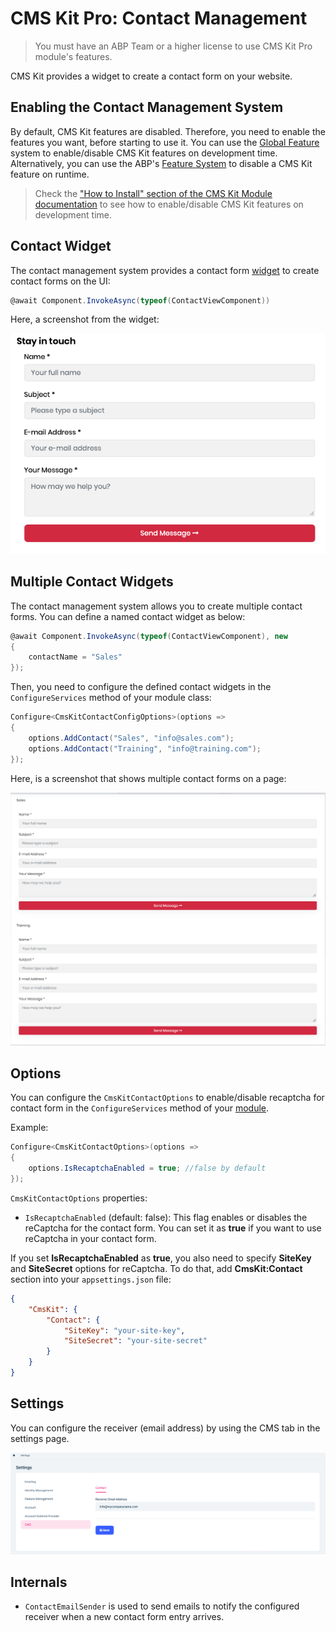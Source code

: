 # CMS Kit Pro: Contact Management

> You must have an ABP Team or a higher license to use CMS Kit Pro module's features.

CMS Kit provides a widget to create a contact form on your website.

## Enabling the Contact Management System

By default, CMS Kit features are disabled. Therefore, you need to enable the features you want, before starting to use it. You can use the [Global Feature](https://docs.abp.io/en/abp/latest/Global-Features) system to enable/disable CMS Kit features on development time. Alternatively, you can use the ABP's [Feature System](https://docs.abp.io/en/abp/latest/Features) to disable a CMS Kit feature on runtime.

> Check the ["How to Install" section of the CMS Kit Module documentation](index.md#how-to-install) to see how to enable/disable CMS Kit features on development time.

## Contact Widget

The contact management system provides a contact form [widget](../../framework/ui/mvc-razor-pages/widgets.md) to create contact forms on the UI:

```csharp
@await Component.InvokeAsync(typeof(ContactViewComponent))
```

Here, a screenshot from the widget:

![contact-form](../../images/cmskit-module-contact-form.png)

## Multiple Contact Widgets

The contact management system allows you to create multiple contact forms. You can define a named contact widget as below:

```csharp
@await Component.InvokeAsync(typeof(ContactViewComponent), new
{
    contactName = "Sales"
});
```

Then, you need to configure the defined contact widgets in the `ConfigureServices` method of your module class:

```csharp
Configure<CmsKitContactConfigOptions>(options =>
{
    options.AddContact("Sales", "info@sales.com");
    options.AddContact("Training", "info@training.com");
});
```

Here, is a screenshot that shows multiple contact forms on a page:

![multiple-contact-forms](../../images/cmskit-module-multiple-contact-forms.png)


## Options

You can configure the `CmsKitContactOptions` to enable/disable recaptcha for contact form in the `ConfigureServices` method of your [module](../../framework/architecture/modularity/basics.md).

Example:

```csharp
Configure<CmsKitContactOptions>(options =>
{
    options.IsRecaptchaEnabled = true; //false by default
});
```

`CmsKitContactOptions` properties:

* `IsRecaptchaEnabled` (default: false): This flag enables or disables the reCaptcha for the contact form. You can set it as **true** if you want to use reCaptcha in your contact form.

If you set **IsRecaptchaEnabled** as **true**, you also need to specify **SiteKey** and **SiteSecret** options for reCaptcha. To do that, add **CmsKit:Contact** section into your `appsettings.json` file:

```json
{
    "CmsKit": {
        "Contact": {
            "SiteKey": "your-site-key",
            "SiteSecret": "your-site-secret"
        }
    }
}
```

## Settings 

You can configure the receiver (email address) by using the CMS tab in the settings page. 

![contact-settings](../../images/cmskit-module-contact-settings.png)

## Internals

* `ContactEmailSender` is used to send emails to notify the configured receiver when a new contact form entry arrives.
